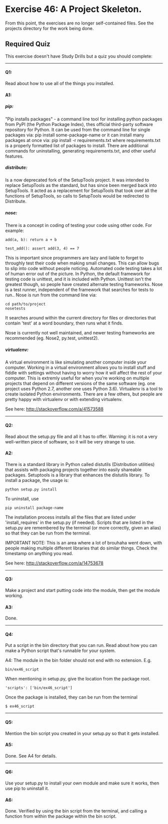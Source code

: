 # Exercise 46: A Project Skeleton.

From this point, the exercises are no longer self-contained files.
See the projects directory for the work being done.


## Required Quiz
This exercise doesn't have Study Drills but a quiz you should complete:
***
#### Q1:

Read about how to use all of the things you installed.

#### A1:

##### pip:
"Pip installs packages" - a command line tool for installing
python packages from PyPI (the Python Package Index), thes
official third-party software repository for Python.
It can be used from the command line for single packages via:
    pip install some-package-name
or it can install many packages at once via:
    pip install -r requirements.txt
where requirements.txt is a properly formatted list of packages
to install. There are additional commands for uninstalling,
generating requirements.txt, and other useful features.

##### distribute:
Is a now deprecated fork of the SetupTools project. It
was intended to replace SetupTools as the standard, but has
since been merged back into SetupTools.
It acted as a replacement for SetupTools that took over all the
functions of SetupTools, so calls to SetupTools would be
redirected to Distribute.

##### nose:
There is a concept in coding of testing your code using other
code. For example:

    add(a, b): return a + b

    test_add(): assert add(3, 4) == 7

This is important since programmers are lazy and liable to
forget to throughly test their code when making small changes.
This can allow bugs to slip into code without people noticing.
Automated code testing takes a lot of human error out of the
picture.
In Python, the default framework for testing code is unittest,
and it is included with Python. Unittest isn't the greatest
though, so people have created alternate testing frameworks.
Nose is a test runner, independent of the framework that
searches for tests to run..
Nose is run from the command line via:

    cd path/to/project
    nosetests

It searches around within the current directory for files or
directories that contain 'test' at a word boundary, then runs
what it finds.

Nose is currently not well maintained, and newer testing
frameworks are recommended (eg. Nose2, py.test, unittest2).

##### virtualenv:
A virtual environment is like simulating another
computer inside your computer. Working in a virtual environment
allows you to install stuff and fiddle with settings without
having to worry how it will affect the rest of your computer.
This is extremly useful for when you're working on multiple
projects that depend on different versions of the same
software (eg. one project uses Python 2.7, another one uses
Python 3.6).
Virtualenv is a tool to create isolated Python environments.
There are a few others, but people are pretty happy with
virtualenv or with extending virtualenv.

See here: http://stackoverflow.com/a/41573588

***
#### Q2:
Read about the setup.py file and all it has to offer. Warning: it
is not a very well-written piece of software, so it will be very
strange to use.

#### A2:
There is a standard library in Python called distutils (Distribution
utilities) that assists with packaging projects together into easily
shareable packages. Setuptools is a library that enhances the
distutils library.
To install a package, the usage is:

    python setup.py install

To uninstall, use

    pip uninstall package-name

The installation process installs all the files that are listed under
'install_requires' in the setup.py (if needed). Scripts that are listed
in the setup.py are remembered by the terminal (or more correctly, given
an alias) so that they can be run from the terminal.

IMPORTANT NOTE: This is an area where a lot of brouhaha went down,
with people making multiple different libraries that do similar
things. Check the timestamp on anything you read.

See here: http://stackoverflow.com/a/14753678

***
#### Q3:
Make a project and start putting code into the module, then get the
module working.

#### A3:
Done.
***
#### Q4:
Put a script in the bin directory that you can run. Read about how
you can make a Python script that's runnable for your system.

A4: The module in the bin folder should not end with no extension.
E.g.

    bin/ex46_script

When mentioning in setup.py, give the location from the package root.

    'scripts': ['bin/ex46_script']

Once the package is installed, they can be run from the terminal

    $ ex46_script

***
#### Q5:
Mention the bin script you created in your setup.py so that it gets
installed.

#### A5:
Done. See A4 for details.
***
#### Q6:
Use your setup.py to install your own module and make sure it works,
then use pip to uninstall it.
#### A6:
Done.
Verified by using the bin script from the terminal, and calling a
function from within the package within the bin script.